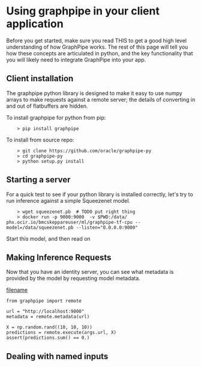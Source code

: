 # Using graphpipe in your client application

Before you get started, make sure you read THIS to get a good high level
understanding of how GraphPipe works.  The rest of this page will tell
you how these concepts are articulated in python, and the key functionality
that you will likely need to integrate GraphPipe into your app.

## Client installation
The graphpipe python library is designed to make it easy to use numpy arrays
to make requests against a remote server; the details of converting in and out
of flatbuffers are hidden.

To install graphpipe for python from pip:
```
    > pip install graphpipe
```

To install from source repo:
```
    > git clone https://github.com/oracle/graphpipe-py
    > cd graphpipe-py
    > python setup.py install
```

## Starting a server

For a quick test to see if your python library is installed correctly,
let's try to run inference against a simple Squeezenet model.
```
    > wget squeezenet.pb  # TODO put right thing
    > docker run -p 9000:9000  -v $PWD:/data/ phx.ocir.io/bmcskeppareuser/ml/graphpipe-tf-cpu --model=/data/squeezenet.pb --listen="0.0.0.0:9000"
```

Start this model, and then read on

## Making Inference Requests

Now that you have an identity server, you can see what metadata is provided
by the model by requesting model metadata.

[filename](_media/metadata_example_1.py ':include :type=code')
```
from graphpipe import remote 

url = "http://localhost:9000"
metadata = remote.metadata(url)

X = np.random.rand((10, 10, 10))
predictions = remote.execute(args.url, X)
assert(predictions.sum() == 0.)
```

## Dealing with named inputs
